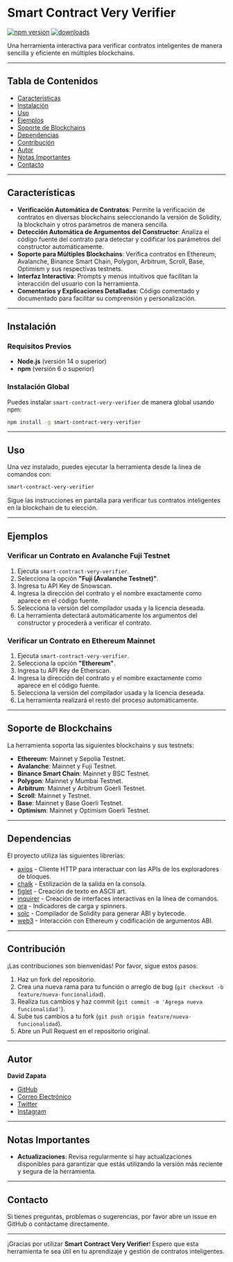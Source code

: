 # Smart Contract Very Verifier

[![npm version](https://img.shields.io/npm/v/smart-contract-very-verifier.svg)](https://www.npmjs.com/package/smart-contract-very-verifier)
[![downloads](https://img.shields.io/npm/dt/smart-contract-very-verifier.svg)](https://www.npmjs.com/package/smart-contract-very-verifier)

Una herramienta interactiva para verificar contratos inteligentes de manera sencilla y eficiente en múltiples blockchains.

---

## Tabla de Contenidos

- [Características](#características)
- [Instalación](#instalación)
- [Uso](#uso)
- [Ejemplos](#ejemplos)
- [Soporte de Blockchains](#soporte-de-blockchains)
- [Dependencias](#dependencias)
- [Contribución](#contribución)
- [Autor](#autor)
- [Notas Importantes](#notas-importantes)
- [Contacto](#contacto)

---

## Características

- **Verificación Automática de Contratos**: Permite la verificación de contratos en diversas blockchains seleccionando la versión de Solidity, la blockchain y otros parámetros de manera sencilla.
- **Detección Automática de Argumentos del Constructor**: Analiza el código fuente del contrato para detectar y codificar los parámetros del constructor automáticamente.
- **Soporte para Múltiples Blockchains**: Verifica contratos en Ethereum, Avalanche, Binance Smart Chain, Polygon, Arbitrum, Scroll, Base, Optimism y sus respectivas testnets.
- **Interfaz Interactiva**: Prompts y menús intuitivos que facilitan la interacción del usuario con la herramienta.
- **Comentarios y Explicaciones Detalladas**: Código comentado y documentado para facilitar su comprensión y personalización.

---

## Instalación

### Requisitos Previos

- **Node.js** (versión 14 o superior)
- **npm** (versión 6 o superior)

### Instalación Global

Puedes instalar `smart-contract-very-verifier` de manera global usando npm:

```bash
npm install -g smart-contract-very-verifier
```

---

## Uso

Una vez instalado, puedes ejecutar la herramienta desde la línea de comandos con:

```bash
smart-contract-very-verifier
```


Sigue las instrucciones en pantalla para verificar tus contratos inteligentes en la blockchain de tu elección.

---

## Ejemplos

### Verificar un Contrato en Avalanche Fuji Testnet

1. Ejecuta `smart-contract-very-verifier`.
2. Selecciona la opción **"Fuji (Avalanche Testnet)"**.
3. Ingresa tu API Key de Snowscan.
4. Ingresa la dirección del contrato y el nombre exactamente como aparece en el código fuente.
5. Selecciona la versión del compilador usada y la licencia deseada.
6. La herramienta detectará automáticamente los argumentos del constructor y procederá a verificar el contrato.

### Verificar un Contrato en Ethereum Mainnet

1. Ejecuta `smart-contract-very-verifier`.
2. Selecciona la opción **"Ethereum"**.
3. Ingresa tu API Key de Etherscan.
4. Ingresa la dirección del contrato y el nombre exactamente como aparece en el código fuente.
5. Selecciona la versión del compilador usada y la licencia deseada.
6. La herramienta realizará el resto del proceso automáticamente.

---

## Soporte de Blockchains

La herramienta soporta las siguientes blockchains y sus testnets:

- **Ethereum**: Mainnet y Sepolia Testnet.
- **Avalanche**: Mainnet y Fuji Testnet.
- **Binance Smart Chain**: Mainnet y BSC Testnet.
- **Polygon**: Mainnet y Mumbai Testnet.
- **Arbitrum**: Mainnet y Arbitrum Goerli Testnet.
- **Scroll**: Mainnet y Testnet.
- **Base**: Mainnet y Base Goerli Testnet.
- **Optimism**: Mainnet y Optimism Goerli Testnet.

---

## Dependencias

El proyecto utiliza las siguientes librerías:

- [axios](https://www.npmjs.com/package/axios) - Cliente HTTP para interactuar con las APIs de los exploradores de bloques.
- [chalk](https://www.npmjs.com/package/chalk) - Estilización de la salida en la consola.
- [figlet](https://www.npmjs.com/package/figlet) - Creación de texto en ASCII art.
- [inquirer](https://www.npmjs.com/package/inquirer) - Creación de interfaces interactivas en la línea de comandos.
- [ora](https://www.npmjs.com/package/ora) - Indicadores de carga y spinners.
- [solc](https://www.npmjs.com/package/solc) - Compilador de Solidity para generar ABI y bytecode.
- [web3](https://www.npmjs.com/package/web3) - Interacción con Ethereum y codificación de argumentos ABI.

---

## Contribución

¡Las contribuciones son bienvenidas! Por favor, sigue estos pasos:

1. Haz un fork del repositorio.
2. Crea una nueva rama para tu función o arreglo de bug (`git checkout -b feature/nueva-funcionalidad`).
3. Realiza tus cambios y haz commit (`git commit -m 'Agrega nueva funcionalidad'`).
4. Sube tus cambios a tu fork (`git push origin feature/nueva-funcionalidad`).
5. Abre un Pull Request en el repositorio original.

---

## Autor

**David Zapata**

- [GitHub](https://github.com/DavidZapataOh)
- [Correo Electrónico](mailto:davidzapata5885@gmail.com)
- [Twitter](https://x.com/DavidZapataOh)
- [Instagram](https://www.instagram.com/davidzapatao/)

---

## Notas Importantes

- **Actualizaciones**: Revisa regularmente si hay actualizaciones disponibles para garantizar que estás utilizando la versión más reciente y segura de la herramienta.

---

## Contacto

Si tienes preguntas, problemas o sugerencias, por favor abre un issue en GitHub o contáctame directamente.

---

¡Gracias por utilizar **Smart Contract Very Verifier**! Espero que esta herramienta te sea útil en tu aprendizaje y gestión de contratos inteligentes.
